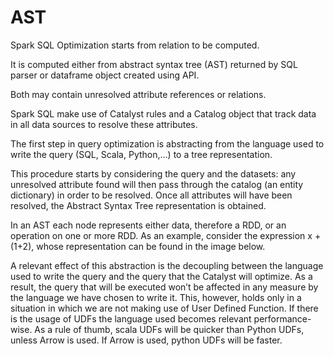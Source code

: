 # AST

Spark SQL Optimization starts from relation to be computed.

It is computed either from abstract syntax tree (AST) returned by SQL parser or dataframe object created using API.

Both may contain unresolved attribute references or relations.

Spark SQL make use of Catalyst rules and a Catalog object that track data in all data sources to resolve these attributes.

The first step in query optimization is abstracting from the language used to write the query (SQL, Scala, Python,…) to a tree representation.

This procedure starts by considering the query and the datasets: any unresolved attribute found will then pass through the catalog (an entity dictionary) in order to be resolved. Once all attributes will have been resolved, the Abstract Syntax Tree representation is obtained.

In an AST each node represents either data, therefore a RDD, or an operation on one or more RDD. As an example, consider the expression x + (1+2), whose representation can be found in the image below.

A relevant effect of this abstraction is the decoupling between the language used to write the query and the query that the Catalyst will optimize. As a result, the query that will be executed won’t be affected in any measure by the language we have chosen to write it. This, however, holds only in a situation in which we are not making use of User Defined Function. If there is the usage of UDFs the language used becomes relevant performance-wise. As a rule of thumb, scala UDFs will be quicker than Python UDFs, unless Arrow is used. If Arrow is used, python UDFs will be faster.

